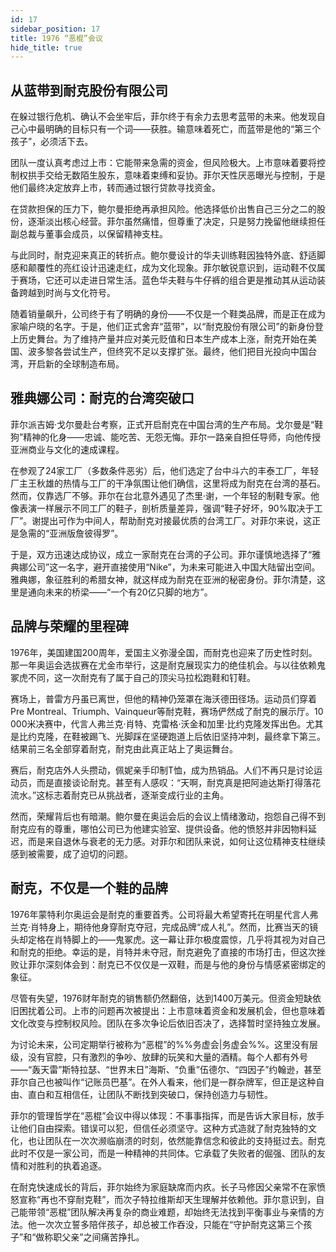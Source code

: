 ```yaml
---
id: 17
sidebar_position: 17
title: 1976 “恶棍”会议
hide_title: true
---
```


## 从蓝带到耐克股份有限公司

在躲过银行危机、确认不会坐牢后，菲尔终于有余力去思考蓝带的未来。他发现自己心中最明确的目标只有一个词——获胜。输意味着死亡，而蓝带是他的“第三个孩子”，必须活下去。

团队一度认真考虑过上市：它能带来急需的资金，但风险极大。上市意味着要将控制权拱手交给无数陌生股东，意味着束缚和妥协。菲尔天性厌恶曝光与控制，于是他们最终决定放弃上市，转而通过银行贷款寻找资金。

在贷款担保的压力下，鲍尔曼拒绝再承担风险。他选择低价出售自己三分之二的股份，逐渐淡出核心经营。菲尔虽然痛惜，但尊重了决定，只是努力挽留他继续担任副总裁与董事会成员，以保留精神支柱。

与此同时，耐克迎来真正的转折点。鲍尔曼设计的华夫训练鞋因独特外底、舒适脚感和颠覆性的亮红设计迅速走红，成为文化现象。菲尔敏锐意识到，运动鞋不仅属于赛场，它还可以走进日常生活。蓝色华夫鞋与牛仔裤的组合更是推动其从运动装备跨越到时尚与文化符号。

随着销量飙升，公司终于有了明确的身份——不仅是一个鞋类品牌，而是正在成为家喻户晓的名字。于是，他们正式舍弃“蓝带”，以“耐克股份有限公司”的新身份登上历史舞台。为了维持产量并应对美元贬值和日本生产成本上涨，耐克开始在美国、波多黎各尝试生产，但终究不足以支撑扩张。最终，他们把目光投向中国台湾，开启新的全球制造布局。

## 雅典娜公司：耐克的台湾突破口

菲尔派吉姆·戈尔曼赴台考察，正式开启耐克在中国台湾的生产布局。戈尔曼是“鞋狗”精神的化身——忠诚、能吃苦、无怨无悔。菲尔一路亲自担任导师，向他传授亚洲商业与文化的速成课程。

在参观了24家工厂（多数条件恶劣）后，他们选定了台中斗六的丰泰工厂，年轻厂主王秋雄的热情与工厂的干净氛围让他们确信，这里将成为耐克在台湾的基石。然而，仅靠选厂不够。菲尔在台北意外遇见了杰里·谢，一个年轻的制鞋专家。他像表演一样展示不同工厂的鞋子，剖析质量差异，强调“鞋子好坏，90%取决于工厂”。谢提出可作为中间人，帮助耐克对接最优质的台湾工厂。对菲尔来说，这正是急需的“亚洲版詹彼得罗”。

于是，双方迅速达成协议，成立一家耐克在台湾的子公司。菲尔谨慎地选择了“雅典娜公司”这一名字，避开直接使用“Nike”，为未来可能进入中国大陆留出空间。雅典娜，象征胜利的希腊女神，就这样成为耐克在亚洲的秘密身份。菲尔清楚，这里是通向未来的桥梁——“一个有20亿只脚的地方”。

## 品牌与荣耀的里程碑

1976年，美国建国200周年，爱国主义弥漫全国，而耐克也迎来了历史性时刻。那一年奥运会选拔赛在尤金市举行，这是耐克展现实力的绝佳机会。与以往依赖鬼冢虎不同，这一次耐克有了属于自己的顶尖马拉松跑鞋和钉鞋。

赛场上，普雷方丹虽已离世，但他的精神仍笼罩在海沃德田径场。运动员们穿着Pre Montreal、Triumph、Vainqueur等耐克鞋，赛场俨然成了耐克的展示厅。10 000米决赛中，代言人弗兰克·肖特、克雷格·沃金和加里·比约克隆发挥出色。尤其是比约克隆，在鞋被踢飞、光脚踩在坚硬跑道上后依旧坚持冲刺，最终拿下第三。结果前三名全部穿着耐克，耐克由此真正站上了奥运舞台。

赛后，耐克店外人头攒动，佩妮亲手印制T恤，成为热销品。人们不再只是讨论运动员，而是直接谈论耐克。甚至有人感叹：“天啊，耐克真是把阿迪达斯打得落花流水。”这标志着耐克已从挑战者，逐渐变成行业的主角。

然而，荣耀背后也有暗潮。鲍尔曼在奥运会后的会议上情绪激动，抱怨自己得不到耐克应有的尊重，哪怕公司已为他建实验室、提供设备。他的愤怒并非因物料延迟，而是来自退休与衰老的无力感。对菲尔和团队来说，如何让这位精神支柱继续感到被需要，成了迫切的问题。

## 耐克，不仅是一个鞋的品牌

1976年蒙特利尔奥运会是耐克的重要首秀。公司将最大希望寄托在明星代言人弗兰克·肖特身上，期待他身穿耐克夺冠，完成品牌“成人礼”。然而，比赛当天的镜头却定格在肖特脚上的——鬼冢虎。这一幕让菲尔极度震惊，几乎将其视为对自己和耐克的拒绝。幸运的是，肖特并未夺冠，耐克避免了直接的市场打击，但这次挫败让菲尔深刻体会到：耐克已不仅仅是一双鞋，而是与他的身份与情感紧密绑定的象征。

尽管有失望，1976财年耐克的销售额仍然翻倍，达到1400万美元。但资金短缺依旧困扰着公司。上市的问题再次被提出：上市意味着资金和发展机会，但也意味着文化改变与控制权风险。团队在多次争论后依旧否决了，选择暂时坚持独立发展。

为讨论未来，公司定期举行被称为“恶棍”的%%务虚会|务虚会%%。这里没有层级，没有官腔，只有激烈的争吵、放肆的玩笑和大量的酒精。每个人都有外号——“轰天雷”斯特拉瑟、“世界末日”海斯、“负重”伍德尔、“四因子”约翰逊，甚至菲尔自己也被叫作“记账员巴基”。在外人看来，他们是一群杂牌军，但正是这种自由、直白和互相信任，让团队不断找到突破口，保持创造力与韧性。

菲尔的管理哲学在“恶棍”会议中得以体现：不事事指挥，而是告诉大家目标，放手让他们自由探索。错误可以犯，但信任必须坚守。这种方式造就了耐克独特的文化，也让团队在一次次濒临崩溃的时刻，依然能靠信念和彼此的支持挺过去。耐克此时不仅是一家公司，而是一种精神的共同体。它承载了失败者的倔强、团队的友情和对胜利的执着追逐。

在耐克快速成长的背后，菲尔始终为家庭缺席而内疚。长子马修因父亲常不在家愤怒宣称“再也不穿耐克鞋”，而次子特拉维斯却天生理解并依赖他。菲尔意识到，自己能带领“恶棍”团队解决再复杂的商业难题，却始终无法找到平衡事业与亲情的方法。他一次次立誓多陪伴孩子，却总被工作吞没，只能在“守护耐克这第三个孩子”和“做称职父亲”之间痛苦挣扎。





